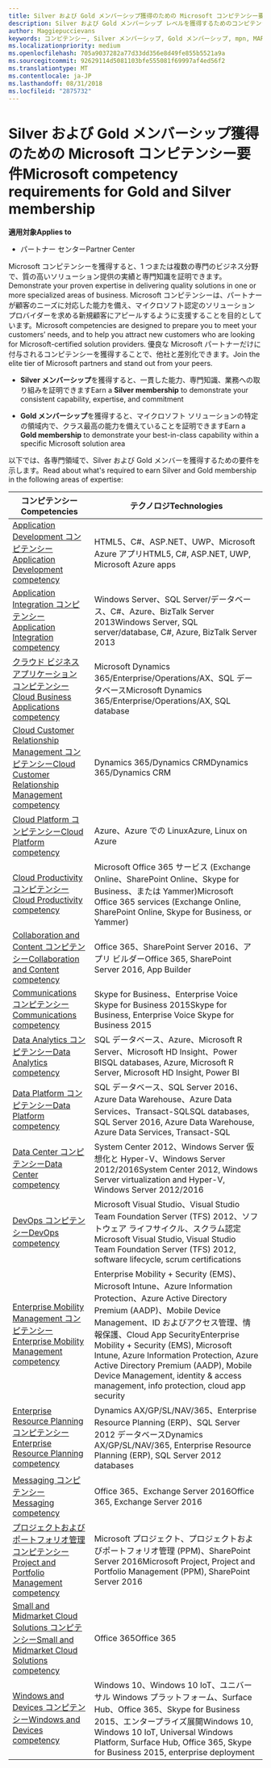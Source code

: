 ```yaml
---
title: Silver および Gold メンバーシップ獲得のための Microsoft コンピテンシー要件について | パートナー センター
description: Silver および Gold メンバーシップ レベルを獲得するためのコンピテンシー要件について説明します。
author: Maggiepuccievans
keywords: コンピテンシー, Silver メンバーシップ, Gold メンバーシップ, mpn, MAPS, 能力, Microsoft Partner Network, ネットワーク メンバーップ
ms.localizationpriority: medium
ms.openlocfilehash: 705a9037282a77d33dd356e8d49fe855b5521a9a
ms.sourcegitcommit: 92629114d5081103bfe555081f69997af4ed56f2
ms.translationtype: MT
ms.contentlocale: ja-JP
ms.lasthandoff: 08/31/2018
ms.locfileid: "2875732"
---
```

# <a name="microsoft-competency-requirements-for-gold-and-silver-membership"></a><span data-ttu-id="05b50-104">Silver および Gold メンバーシップ獲得のための Microsoft コンピテンシー要件</span><span class="sxs-lookup"><span data-stu-id="05b50-104">Microsoft competency requirements for Gold and Silver membership</span></span>

**<span data-ttu-id="05b50-105">適用対象</span><span class="sxs-lookup"><span data-stu-id="05b50-105">Applies to</span></span>**

-  <span data-ttu-id="05b50-106">パートナー センター</span><span class="sxs-lookup"><span data-stu-id="05b50-106">Partner Center</span></span>

<span data-ttu-id="05b50-107">Microsoft コンピテンシーを獲得すると、1 つまたは複数の専門のビジネス分野で、質の高いソリューション提供の実績と専門知識を証明できます。</span><span class="sxs-lookup"><span data-stu-id="05b50-107">Demonstrate your proven expertise in delivering quality solutions in one or more specialized areas of business.</span></span> <span data-ttu-id="05b50-108">Microsoft コンピテンシーは、パートナーが顧客のニーズに対応した能力を備え、マイクロソフト認定のソリューション プロバイダーを求める新規顧客にアピールするように支援することを目的としています。</span><span class="sxs-lookup"><span data-stu-id="05b50-108">Microsoft competencies are designed to prepare you to meet your customers’ needs, and to help you attract new customers who are looking for Microsoft-certified solution providers.</span></span> <span data-ttu-id="05b50-109">優良な Microsoft パートナーだけに付与されるコンピテンシーを獲得することで、他社と差別化できます。</span><span class="sxs-lookup"><span data-stu-id="05b50-109">Join the elite tier of Microsoft partners and stand out from your peers.</span></span>

- <span data-ttu-id="05b50-110">**Silver メンバーシップ**を獲得すると、一貫した能力、専門知識、業務への取り組みを証明できます</span><span class="sxs-lookup"><span data-stu-id="05b50-110">Earn a **Silver membership** to demonstrate your consistent capability, expertise, and commitment</span></span>

- <span data-ttu-id="05b50-111">**Gold メンバーシップ**を獲得すると、マイクロソフト ソリューションの特定の領域内で、クラス最高の能力を備えていることを証明できます</span><span class="sxs-lookup"><span data-stu-id="05b50-111">Earn a **Gold membership** to demonstrate your best-in-class capability within a specific Microsoft solution area</span></span>

<span data-ttu-id="05b50-112">以下では、各専門領域で、Silver および Gold メンバーを獲得するための要件を示します。</span><span class="sxs-lookup"><span data-stu-id="05b50-112">Read about what's required to earn Silver and Gold membership in the following areas of expertise:</span></span>


| <span data-ttu-id="05b50-113">コンピテンシー</span><span class="sxs-lookup"><span data-stu-id="05b50-113">Competencies</span></span>  | <span data-ttu-id="05b50-114">テクノロジ</span><span class="sxs-lookup"><span data-stu-id="05b50-114">Technologies</span></span> |
|   ------------------   |   -------   |
| [<span data-ttu-id="05b50-115">Application Development コンピテンシー</span><span class="sxs-lookup"><span data-stu-id="05b50-115">Application Development competency</span></span>](https://partner.microsoft.com/membership/application-development-competency) | <span data-ttu-id="05b50-116">HTML5、C#、ASP.NET、UWP、Microsoft Azure アプリ</span><span class="sxs-lookup"><span data-stu-id="05b50-116">HTML5, C#, ASP.NET, UWP, Microsoft Azure apps</span></span> |
| [<span data-ttu-id="05b50-117">Application Integration コンピテンシー</span><span class="sxs-lookup"><span data-stu-id="05b50-117">Application Integration competency</span></span>](https://partner.microsoft.com/membership/application-integration-competency) | <span data-ttu-id="05b50-118">Windows Server、SQL Server/データベース、C#、Azure、BizTalk Server 2013</span><span class="sxs-lookup"><span data-stu-id="05b50-118">Windows Server, SQL server/database, C#, Azure, BizTalk Server 2013</span></span>|
| [<span data-ttu-id="05b50-119">クラウド ビジネス アプリケーション コンピテンシー</span><span class="sxs-lookup"><span data-stu-id="05b50-119">Cloud Business Applications competency</span></span>](https://partner.microsoft.com/membership/cloud-business-applications-competency)| <span data-ttu-id="05b50-120">Microsoft Dynamics 365/Enterprise/Operations/AX、SQL データベース</span><span class="sxs-lookup"><span data-stu-id="05b50-120">Microsoft Dynamics 365/Enterprise/Operations/AX, SQL database</span></span> |
| [<span data-ttu-id="05b50-121">Cloud Customer Relationship Management コンピテンシー</span><span class="sxs-lookup"><span data-stu-id="05b50-121">Cloud Customer Relationship Management competency</span></span>](https://partner.microsoft.com/membership/cloud-customer-relationship-management-competency)| <span data-ttu-id="05b50-122">Dynamics 365/Dynamics CRM</span><span class="sxs-lookup"><span data-stu-id="05b50-122">Dynamics 365/Dynamics CRM</span></span> |
| [<span data-ttu-id="05b50-123">Cloud Platform コンピテンシー</span><span class="sxs-lookup"><span data-stu-id="05b50-123">Cloud Platform competency</span></span>](https://partner.microsoft.com/membership/cloud-platform-competency)| <span data-ttu-id="05b50-124">Azure、Azure での Linux</span><span class="sxs-lookup"><span data-stu-id="05b50-124">Azure, Linux on Azure</span></span> |
| [<span data-ttu-id="05b50-125">Cloud Productivity コンピテンシー</span><span class="sxs-lookup"><span data-stu-id="05b50-125">Cloud Productivity competency</span></span>](https://partner.microsoft.com/membership/cloud-productivity-competency)| <span data-ttu-id="05b50-126">Microsoft Office 365 サービス (Exchange Online、SharePoint Online、Skype for Business、または Yammer)</span><span class="sxs-lookup"><span data-stu-id="05b50-126">Microsoft Office 365 services (Exchange Online, SharePoint Online, Skype for Business, or Yammer)</span></span>|
| [<span data-ttu-id="05b50-127">Collaboration and Content コンピテンシー</span><span class="sxs-lookup"><span data-stu-id="05b50-127">Collaboration and Content competency</span></span>](https://partner.microsoft.com/membership/collaboration-and-content-competency)| <span data-ttu-id="05b50-128">Office 365、SharePoint Server 2016、アプリ ビルダー</span><span class="sxs-lookup"><span data-stu-id="05b50-128">Office 365, SharePoint Server 2016, App Builder</span></span> |
| [<span data-ttu-id="05b50-129">Communications コンピテンシー</span><span class="sxs-lookup"><span data-stu-id="05b50-129">Communications competency</span></span>](https://partner.microsoft.com/membership/communications-competency)| <span data-ttu-id="05b50-130">Skype for Business、Enterprise Voice Skype for Business 2015</span><span class="sxs-lookup"><span data-stu-id="05b50-130">Skype for Business, Enterprise Voice Skype for Business 2015</span></span> |
| [<span data-ttu-id="05b50-131">Data Analytics コンピテンシー</span><span class="sxs-lookup"><span data-stu-id="05b50-131">Data Analytics competency</span></span>](https://partner.microsoft.com/membership/data-analytics-competency)| <span data-ttu-id="05b50-132">SQL データベース、Azure、Microsoft R Server、Microsoft HD Insight、Power BI</span><span class="sxs-lookup"><span data-stu-id="05b50-132">SQL databases, Azure, Microsoft R Server, Microsoft HD Insight, Power BI</span></span> |
| [<span data-ttu-id="05b50-133">Data Platform コンピテンシー</span><span class="sxs-lookup"><span data-stu-id="05b50-133">Data Platform competency</span></span>](https://partner.microsoft.com/membership/data-platform-competency)| <span data-ttu-id="05b50-134">SQL データベース、SQL Server 2016、Azure Data Warehouse、Azure Data Services、Transact-SQL</span><span class="sxs-lookup"><span data-stu-id="05b50-134">SQL databases, SQL Server 2016, Azure Data Warehouse, Azure Data Services, Transact-SQL</span></span> |
| [<span data-ttu-id="05b50-135">Data Center コンピテンシー</span><span class="sxs-lookup"><span data-stu-id="05b50-135">Data Center competency</span></span>](https://partner.microsoft.com/membership/datacenter-competency)| <span data-ttu-id="05b50-136">System Center 2012、Windows Server 仮想化と Hyper-V、Windows Server 2012/2016</span><span class="sxs-lookup"><span data-stu-id="05b50-136">System Center 2012, Windows Server virtualization and Hyper-V, Windows Server 2012/2016</span></span> |
| [<span data-ttu-id="05b50-137">DevOps コンピテンシー</span><span class="sxs-lookup"><span data-stu-id="05b50-137">DevOps competency</span></span>](https://partner.microsoft.com/membership/devops-competency)| <span data-ttu-id="05b50-138">Microsoft Visual Studio、Visual Studio Team Foundation Server (TFS) 2012、ソフトウェア ライフサイクル、スクラム認定</span><span class="sxs-lookup"><span data-stu-id="05b50-138">Microsoft Visual Studio, Visual Studio Team Foundation Server (TFS) 2012, software lifecycle, scrum certifications</span></span> |
| [<span data-ttu-id="05b50-139">Enterprise Mobility Management コンピテンシー</span><span class="sxs-lookup"><span data-stu-id="05b50-139">Enterprise Mobility Management competency</span></span>](https://partner.microsoft.com/membership/enterprise-mobility-management-competency)| <span data-ttu-id="05b50-140">Enterprise Mobility + Security (EMS)、Microsoft Intune、Azure Information Protection、Azure Active Directory Premium (AADP)、Mobile Device Management、ID およびアクセス管理、情報保護、Cloud App Security</span><span class="sxs-lookup"><span data-stu-id="05b50-140">Enterprise Mobility + Security (EMS), Microsoft Intune, Azure Information Protection, Azure Active Directory Premium (AADP), Mobile Device Management, identity & access management, info protection, cloud app security</span></span> |
| [<span data-ttu-id="05b50-141">Enterprise Resource Planning コンピテンシー</span><span class="sxs-lookup"><span data-stu-id="05b50-141">Enterprise Resource Planning competency</span></span>](https://partner.microsoft.com/membership/enterprise-resource-planning-competency)| <span data-ttu-id="05b50-142">Dynamics AX/GP/SL/NAV/365、Enterprise Resource Planning (ERP)、SQL Server 2012 データベース</span><span class="sxs-lookup"><span data-stu-id="05b50-142">Dynamics AX/GP/SL/NAV/365, Enterprise Resource Planning (ERP), SQL Server 2012 databases</span></span>  |
| [<span data-ttu-id="05b50-143">Messaging コンピテンシー</span><span class="sxs-lookup"><span data-stu-id="05b50-143">Messaging competency</span></span>](https://partner.microsoft.com/membership/messaging-competency)| <span data-ttu-id="05b50-144">Office 365、Exchange Server 2016</span><span class="sxs-lookup"><span data-stu-id="05b50-144">Office 365, Exchange Server 2016</span></span> |
| [<span data-ttu-id="05b50-145">プロジェクトおよびポートフォリオ管理コンピテンシー</span><span class="sxs-lookup"><span data-stu-id="05b50-145">Project and Portfolio Management competency</span></span>](https://partner.microsoft.com/membership/project-portfolio-management-competency)| <span data-ttu-id="05b50-146">Microsoft プロジェクト、プロジェクトおよびポートフォリオ管理 (PPM)、SharePoint Server 2016</span><span class="sxs-lookup"><span data-stu-id="05b50-146">Microsoft Project, Project and Portfolio Management (PPM), SharePoint Server 2016</span></span>|
| [<span data-ttu-id="05b50-147">Small and Midmarket Cloud Solutions コンピテンシー</span><span class="sxs-lookup"><span data-stu-id="05b50-147">Small and Midmarket Cloud Solutions competency</span></span>](https://partner.microsoft.com/membership/small-midmarket-cloud-solutions-competency)| <span data-ttu-id="05b50-148">Office 365</span><span class="sxs-lookup"><span data-stu-id="05b50-148">Office 365</span></span> |
| [<span data-ttu-id="05b50-149">Windows and Devices コンピテンシー</span><span class="sxs-lookup"><span data-stu-id="05b50-149">Windows and Devices competency</span></span>](https://partner.microsoft.com/membership/windows-and-devices-competency)| <span data-ttu-id="05b50-150">Windows 10、Windows 10 IoT、ユニバーサル Windows プラットフォーム、Surface Hub、Office 365、Skype for Business 2015、エンタープライズ展開</span><span class="sxs-lookup"><span data-stu-id="05b50-150">Windows 10, Windows 10 IoT, Universal Windows Platform, Surface Hub, Office 365, Skype for Business 2015, enterprise deployment</span></span> |